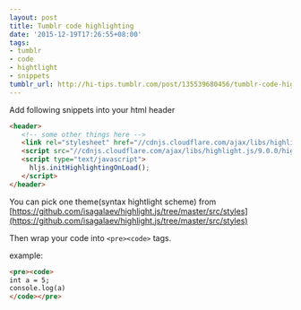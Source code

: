 ```yaml
---
layout: post
title: Tumblr code highlighting
date: '2015-12-19T17:26:55+08:00'
tags:
- tumblr
- code
- hightlight
- snippets
tumblr_url: http://hi-tips.tumblr.com/post/135539680456/tumblr-code-highlighting
---
```


Add following snippets into your html header

```html
<header>
   <!-- some other things here -->
   <link rel="stylesheet" href="//cdnjs.cloudflare.com/ajax/libs/highlight.js/9.0.0/styles/solarized-dark.min.css">
   <script src="//cdnjs.cloudflare.com/ajax/libs/highlight.js/9.0.0/highlight.min.js"></script>
   <script type="text/javascript">
     hljs.initHighlightingOnLoad();
   </script>
</header>
```

You can pick one theme(syntax hightlight scheme) from [https://github.com/isagalaev/highlight.js/tree/master/src/styles](https://github.com/isagalaev/highlight.js/tree/master/src/styles)

Then wrap your code into `<pre><code>` tags.

example:

```html
<pre><code>
int a = 5;
console.log(a)
</code></pre>
```
